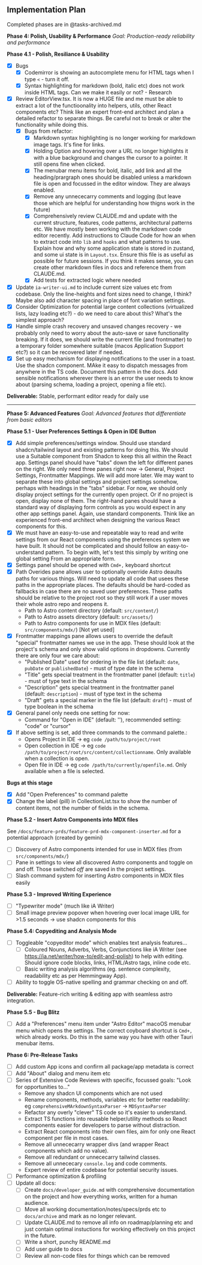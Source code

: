 ## Implementation Plan

Completed phases are in @tasks-archived.md

**Phase 4: Polish, Usability & Performance**
_Goal: Production-ready reliability and performance_

**Phase 4.1 - Polish, Resiliance & Usability**

- [x] Bugs
  - [x] Codemirror is showing an autocomplete menu for HTML tags when I type `<` - turn it off.
  - [x] Syntax highlighting for markdown (bold, italic etc) does not work inside HTML tags. Can we make it easily or not? - Research
- [x] Review EditorView.tsx. It is now a HUGE file and me must be able to extract a lot of the functioonality into helpers, utils, other React components etc? Think like an expert front-end architect and plan a detailed refactor to separate things. Be careful not to break or alter the functionality while doing this.
  - [x] Bugs from refactor:
    - [x] Markdown syntax highlighting is no longer working for markdown image tags. It's fine for links.
    - [x] Holding Option and hovering over a URL no longer highlights it with a blue background and changes the cursor to a pointer. It still opens fine when clicked.
    - [x] The menubar menu items for bold, italic, add link and all the heading/prargraph ones should be disabled unless a markdown file is open and focussed in the editor window. They are always enabled.
    - [x] Remove any unnececarry comments and logging (but leave those which are helpful for understanding how thigns work in the future)
    - [x] Comprehensively review CLAUDE.md and update with the current structure, features, code patterns, architectural patterns etc. We have mostly been working with the markdown code editor recently. Add instructions to Claude Code for how an when to extract code into `lib` and `hooks` and what patterns to use. Explain how and why some application state is stored in zustand, and some ui state is in `Layout.tsx`. Ensure this file is as useful as possible for future sessions. If you think it makes sense, you can create other markdown files in docs and reference them from CLAUDE.md.
    - [x] Add tests for extracted logic where needed
- [x] Update `ia-writer-ui.md` to include current size values etc from codebase. Only the line-heights and font sizes need to change, I think? Maybe also add character spacing in place of font variation settings.
- [x] Consider Optimization for potential large content collections (virtualized lists, lazy loading etc?) - do we need to care about this? What's the simplest approach?
- [x] Handle simple crash recovery and unsaved changes recovery - we probably only need to worry about the auto-save or save functionality breaking. If it does, we should write the current file (and frontmatter) to a temporary folder somewhere suitable (macos Application Support etc?) so it can be recovered later if needed.
- [x] Set up easy mechanism for displaying notifications to the user in a toast. Use the shadcn component. MAke it easy to dispatch messages from anywhere in the TS code. Document this pattern in the docs. Add sensible notifications wherever there is an error the user needs to know about (parsing schema, loading a project, opening a file etc).

**Deliverable:** Stable, performant editor ready for daily use

---

**Phase 5: Advanced Features**
_Goal: Advanced features that differentiate from basic editors_

**Phase 5.1 - User Preferences Settings & Open in IDE Button**

- [x] Add simple preferences/settings window. Should use standard shadcn/tailwind layout and existing patterns for doing this. We should use a Suitable component from Shadcn to keep this all within the React app. Settings panel should have "tabs" down the left for different panes on the right. We only need three panes right now -> General, Project Settings, Frontmatter Mappings. We will add more later. We may want to separate these into global settings and project settings somehow, perhaps with headings in the "tabs" sidebar. For now, we should only display project settings for the currently open project. Or if no project is open, display none of them. The right-hand panes should have a standard way of displaying form controls as you would expect in any other app settings panel. Again, use standard components. Think like an experienced front-end architect when designing the various React components for this.
- [x] We must have an easy-to-use and repeatable way to read and write settings from our React components using the preferences system we have built. It should not be complicated and should follow an easy-to-understand pattern. To begin with, let's test this simply by writing one global setting From an appropriate form.
- [x] Settings panel should be opened with `Cmd+,` keyboard shortcut
- [x] Path Overides pane allows user to optionally override Astro deaults paths for various things. Will need to update all code that usees these paths in the appropriate places. The defaults should be hard-coded as fallbacks in case there are no saved user preferences. These paths should be relative to the project root so they still work if a user moves their whole astro repo and reopens it.
  - Path to Astro content directory (default: `src/content/`)
  - Path to Astro assets directory (default: `src/assets/`)
  - Path to Astro components for use in MDX files (default: `src/components/mdx/`) [Not yet used]
- [x] Frontmatter mappings pane allows users to override the default "special" frontmatter names we use in the app. These should look at the project's schema and only show valid options in dropdowns. Currently there are only four we care about:
  - "Published Date" used for ordering in the file list (default: `date`, `pubDate` or `publishedDate`) - must of type date in the schema
  - "Title" gets special treatment in the frontmatter panel (default: `title`) - must of type text in the schema
  - "Description" gets special treatment in the frontmatter panel (default: `description`) - must of type text in the schema
  - "Draft" gets a special marker in the file list (default: `draft`) - must of type boolean in the schema
- [x] General panel only needs one setting for now:
  - Command for "Open in IDE" (default: ''), recommended setting: "code" or "cursor"
- [x] If above setting is set, add three commands to the command palette.:
  - Opens Project in IDE -> eg `code /path/to/project/root`
  - Open collection in IDE -> eg `code /path/to/project/root/src/content/collectionname`. Only available when a collection is open.
  - Open file in IDE -> eg `code /path/to/currently/openfile.md`. Only available when a file is selected.

**Bugs at this stage**

- [x] Add "Open Preferences" to command palette
- [x] Change the label (pill) in CollectionList.tsx to show the number of content items, not the number of fields in the schema.

**Phase 5.2 - Insert Astro Components into MDX files**

See `/docs/feature-prds/feature-prd-mdx-component-inserter.md` for a potential approach (created by gemini)

- [ ] Discovery of Astro components intended for use in MDX files (from `src/components/mdx/`)
- [ ] Pane in settings to view all discovered Astro components and toggle on and off. Those switched _off_ are saved in the project settings.
- [ ] Slash command system for inserting Astro components in MDX files easily

**Phase 5.3 - Improved Writing Experience**

- [ ] "Typewriter mode" (much like iA Writer)
- [ ] Small image preview popover when hovering over local image URL for >1.5 seconds -> use shadcn components for this

**Phase 5.4: Copyediting and Analysis Mode**

- [ ] Toggleable "copyeditor mode" which enables text analysis features...
  - [ ] Coloured Nouns, Adverbs, Verbs, Conjunctions like iA Writer (see https://ia.net/writer/how-to/edit-and-polish) to help with editing. Should ignore code blocks, links, HTML/Astro tags, inline code etc.
  - [ ] Basic writing analysis algorithms (eg. sentence complexity, readability etc as per Hemmingway App).
- [ ] Ability to toggle OS-native spelling and grammar checking on and off.

**Deliverable:** Feature-rich writing & editing app with seamless astro integration.

**Phase 5.5 - Bug Blitz**

- [ ] Add a "Preferences" menu item under "Astro Editor" macoOS menubar menu which opens the settings. The correct coyboard shortcut is `Cmd+,` which already works. Do this in the same way you have with other Tauri menubar items.

**Phase 6: Pre-Release Tasks**

- [ ] Add custom App icons and confirm all package/app metadata is correct
- [ ] Add "About" dialog and menu item etc
- [ ] Series of Extensive Code Reviews with specific, focussed goals: "Look for opportunities to..."
  - Remove any shadcn UI components which are not used
  - Rename components, methods, variables etc for better readability: eg `comprehensiveMArkdownSyntaxParser` -> `MDSyntaxParser`
  - Refactor any overly "clever" TS code so it's easier to understand.
  - Extract TS functions into reusable helper/utility methods so React components easier for developers to parse without distraction.
  - Extract React components into their own files, aim for only one React component per file in most cases.
  - Remove all unnececarry wrapper divs (and wrapper React components which add no value).
  - Remove all redundant or unnececarry tailwind classes.
  - Remove all unnececary `console.log` and code comments.
  - Expert review of entire codebase for potential security issues.
- [ ] Performance optimization & profiling
- [ ] Update all docs:
  - [ ] Create `docs/developer_guide.md` with comprehensive documentation on the project and how everything works, written for a human audience.
  - [ ] Move all working documentation/notes/specs/prds etc to `docs/archive` and mark as no longer relevant.
  - [ ] Update CLAUDE.md to remove all info on roadmap/planning etc and just contain optimal instuctions for working effectively on this project in the future.
  - [ ] Write a short, punchy README.md
  - [ ] Add user guide to docs
  - [ ] Review all non-code files for things which can be removed
